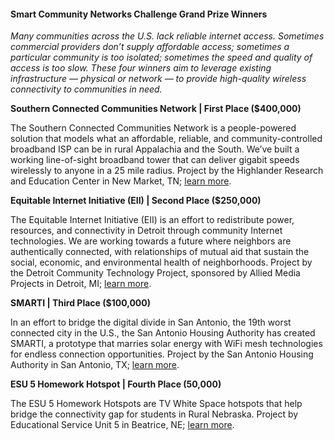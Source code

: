 #### Smart Community Networks Challenge Grand Prize Winners

*Many communities across the U.S. lack reliable internet access. Sometimes commercial providers don’t supply affordable access; sometimes a particular community is too isolated; sometimes the speed and quality of access is too slow. These four winners aim to leverage existing infrastructure — physical or network — to provide high-quality wireless connectivity to communities in need.*

**Southern Connected Communities Network | First Place ($400,000)**

The Southern Connected Communities Network is a people-powered solution that models what an affordable, reliable, and community-controlled broadband ISP can be in rural Appalachia and the South. We’ve built a working line-of-sight broadband tower that can deliver gigabit speeds wirelessly to anyone in a 25 mile radius. Project by the Highlander Research and Education Center in New Market, TN; [learn more](https://southernconnectedcommunities.org).

**Equitable Internet Initiative (EII) | Second Place ($250,000)**

The Equitable Internet Initiative (EII) is an effort to redistribute power, resources, and connectivity in Detroit through community Internet technologies. We are working towards a future where neighbors are authentically connected, with relationships of mutual aid that sustain the social, economic, and environmental health of neighborhoods. Project by the Detroit Community Technology Project, sponsored by Allied Media Projects in Detroit, MI; [learn more](http://detroitcommunitytech.org/eii/resiliency).

**SMARTI | Third Place ($100,000)**

In an effort to bridge the digital divide in San Antonio, the 19th worst connected city in the U.S., the San Antonio Housing Authority has created SMARTI, a prototype that marries solar energy with WiFi mesh technologies for endless connection opportunities. Project by the San Antonio Housing Authority in San Antonio, TX; [learn more](https://smarti.saha.org/home).

**ESU 5 Homework Hotspot | Fourth Place (50,000)**

The ESU 5 Homework Hotspots are TV White Space hotspots that help bridge the connectivity gap for students in Rural Nebraska. Project by Educational Service Unit 5 in Beatrice, NE; [learn more](https://sites.google.com/esu5.org/homeworkhotspot/home).
